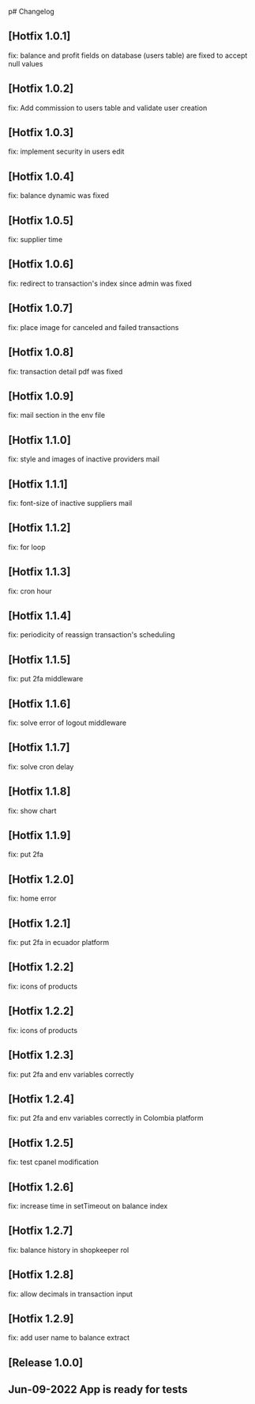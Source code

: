p# Changelog

## [Hotfix 1.0.1]
fix: balance and profit fields on database (users table) are fixed to accept null values

## [Hotfix 1.0.2]
fix: Add commission to users table and validate user creation

## [Hotfix 1.0.3]
fix: implement security in users edit 

## [Hotfix 1.0.4]
fix: balance dynamic was fixed

## [Hotfix 1.0.5]
fix: supplier time

## [Hotfix 1.0.6]
fix: redirect to transaction's index since admin was fixed

## [Hotfix 1.0.7]
fix: place image for canceled and failed transactions

## [Hotfix 1.0.8]
fix: transaction detail pdf was fixed

## [Hotfix 1.0.9]
fix: mail section in the env file

## [Hotfix 1.1.0]
fix: style and images of inactive providers mail

## [Hotfix 1.1.1]
fix: font-size of inactive suppliers mail

## [Hotfix 1.1.2]
fix: for loop

## [Hotfix 1.1.3]
fix: cron hour

## [Hotfix 1.1.4]
fix: periodicity of reassign transaction's scheduling 

## [Hotfix 1.1.5]
fix: put 2fa middleware

## [Hotfix 1.1.6]
fix: solve error of logout middleware 

## [Hotfix 1.1.7]
fix: solve cron delay

## [Hotfix 1.1.8]
fix: show chart

## [Hotfix 1.1.9]
fix: put 2fa

## [Hotfix 1.2.0]
fix: home error

## [Hotfix 1.2.1]
fix: put 2fa in ecuador platform

## [Hotfix 1.2.2]
fix: icons of products

## [Hotfix 1.2.2]
fix: icons of products

## [Hotfix 1.2.3]
fix: put 2fa and env variables correctly

## [Hotfix 1.2.4]
fix: put 2fa and env variables correctly in Colombia platform

## [Hotfix 1.2.5]
fix: test cpanel modification

## [Hotfix 1.2.6]
fix: increase time in setTimeout on balance index

## [Hotfix 1.2.7]
fix: balance history in shopkeeper rol

## [Hotfix 1.2.8]
fix: allow decimals in transaction input

## [Hotfix 1.2.9]
fix: add user name to balance extract

## [Release 1.0.0]
## Jun-09-2022 App is ready for tests

